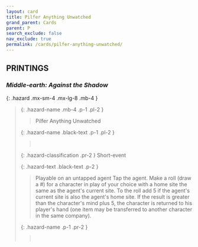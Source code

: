 ```yaml
---
layout: card
title: Pilfer Anything Unwatched
grand_parent: Cards
parent: P
search_exclude: false
nav_exclude: true
permalink: /cards/pilfer-anything-unwatched/
---
```


## PRINTINGS


### _Middle-earth: Against the Shadow_

{: .hazard .mx-sm-4 .mx-lg-8 .mb-4 }
> {: .hazard-name .mb-4 .p-1 .pl-2 }
> > <div class="hazard-mp"></div>
> > <div class="card-name">Pilfer Anything Unwatched</div>
>
> {: .hazard-name .black-text .p-1 .pl-2 }
> > &nbsp;
>
> {: .hazard-classification .pr-2 }
> Short-event
>
> {: .hazard-text .black-text .p-2 }
> > Playable on an untapped agent Tap the agent. Make a roll (draw a #) for a character in play of your choice with a home site the same as the agent's current site. To the roll add 5 if the agent's current site is also the agent's home site. If the result is greater than the character's mind plus 5, the character is returned to his player's hand (one item may be transferred to another character in the same company). 
>
> {: .hazard-name .p-1 .pr-2 }
> > <div class="card-shield"></div>
> > <div class="card-corruption">&nbsp;</div>
